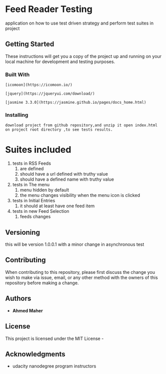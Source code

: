
 # Feed Reader Testing

application on how to use test driven strategy and perform test suites in project

## Getting Started

These instructions will get you a copy of the project up and running on your local machine for development and testing purposes.

### Built With

```
[icomoon](https://icomoon.io/)
```
```
[jquery](https://jqueryui.com/download/)
```
```
[jasmine 3.3.0](https://jasmine.github.io/pages/docs_home.html)
```


### Installing

```
download project from github repository,and unzip it open index.html on project root directory ,to see tests results.
```


# Suites included

1. tests in RSS Feeds 
    1. are defined
    2. should have a url defined with truthy value  
    3. should have a defined name with truthy value
2. tests in The menu
    1. menu hidden by default
    2. the menu changes visibility when the menu icon is clicked
3. tests in Initial Entries
    1. it should at least have one feed item
4. tests in new Feed Selection
    1. feeds changes

## Versioning
this will be version 1.0.0.1 with a minor change in asynchronous test	
	
## Contributing

When contributing to this repository, please first discuss the change you wish to make via issue, email, or any other method with the owners of this repository before making a change.



## Authors

* **Ahmed Maher** 



## License

This project is licensed under the MIT License - 

## Acknowledgments

* udacity nanodegree program instructors

